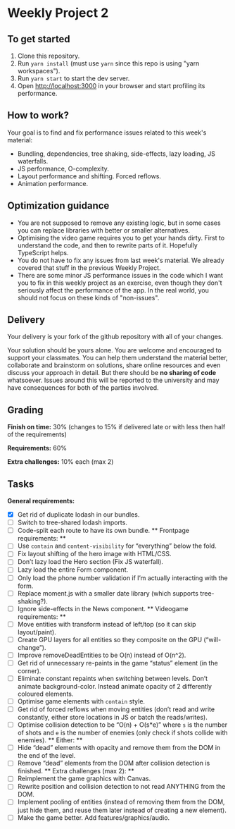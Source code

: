 # Weekly Project 2

## To get started

1. Clone this repository.
2. Run `yarn install` (must use `yarn` since this repo is using "yarn workspaces").
3. Run `yarn start` to start the dev server.
4. Open [http://localhost:3000](http://localhost:3000) in your browser and start profiling its performance.

## How to work?

Your goal is to find and fix performance issues related to this week's material: 

- Bundling, dependencies, tree shaking, side-effects, lazy loading, JS waterfalls.
- JS performance, O-complexity.
- Layout performance and shifting. Forced reflows.
- Animation performance.

## Optimization guidance

- You are not supposed to remove any existing logic, but in some cases you can replace libraries with better or smaller alternatives.
- Optimising the video game requires you to get your hands dirty. First to understand the code, and then to rewrite parts of it. Hopefully TypeScript helps. 
- You do not have to fix any issues from last week's material. We already covered that stuff in the previous Weekly Project.
- There are some minor JS performance issues in the code which I want you to fix in this weekly project as an exercise, even though they don't seriously affect the performance of the app. In the real world, you should not focus on these kinds of "non-issues".

## Delivery

Your delivery is your fork of the github repository with all of your changes.

Your solution should be yours alone. You are welcome and encouraged to support your classmates. You can help them understand the material better, collaborate and brainstorm on solutions, share online resources and even discuss your approach in detail. But there should be **no sharing of code** whatsoever. Issues around this will be reported to the university and may have consequences for both of the parties involved.

## Grading

**Finish on time:** 30% (changes to 15% if delivered late or with less then half of the requirements)

**Requirements:** 60%

**Extra challenges:** 10% each (max 2)


## Tasks

**General requirements:**
- [x] Get rid of duplicate lodash in our bundles.
- [ ] Switch to tree-shared lodash imports.
- [ ] Code-split each route to have its own bundle.
** Frontpage requirements: **
- [ ] Use `contain` and `content-visibility` for “everything” below the fold. 
- [ ] Fix layout shifting of the hero image with HTML/CSS.
- [ ] Don’t lazy load the Hero section (Fix JS waterfall).
- [ ] Lazy load the entire Form component.
- [ ] Only load the phone number validation if I’m actually interacting with the form.
- [ ] Replace moment.js with a smaller date library (which supports tree-shaking?).
- [ ] Ignore side-effects in the News component.
** Videogame requirements: **
- [ ]  Move entities with transform instead of left/top (so it can skip layout/paint).
- [ ]  Create GPU layers for all entities so they composite on the GPU (“will-change”).
- [ ]  Improve removeDeadEntities to be O(n) instead of O(n^2).
- [ ]  Get rid of unnecessary re-paints in the game “status” element (in the corner).
- [ ]  Eliminate constant repaints when switching between levels. Don’t animate background-color. Instead animate opacity of 2 differently coloured elements.
- [ ]  Optimise game elements with `contain` style.
- [ ]  Get rid of forced reflows when moving entities (don’t read and write constantly, either store locations in JS or batch the reads/writes).
- [ ]  Optimise collision detection to be “O(n) + O(s*e)” where `s` is the number of shots and `e` is the number of enemies (only check if shots collide with enemies).
** Either: **
- [ ]  Hide “dead” elements with opacity and remove them from the DOM in the end of the level.
- [ ]  Remove “dead” elements from the DOM after collision detection is finished.
** Extra challenges (max 2): **
- [ ] Reimplement the game graphics with Canvas.
- [ ] Rewrite position and collision detection to not read ANYTHING from the DOM.
- [ ] Implement pooling of entities (instead of removing them from the DOM, just hide them, and reuse them later instead of creating a new element).
- [ ] Make the game better. Add features/graphics/audio.